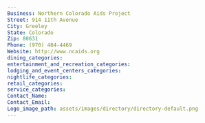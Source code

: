 ```yaml
---
Business: Northern Colorado Aids Project
Street: 914 11th Avenue
City: Greeley
State: Colorado
Zip: 80631
Phone: (970) 484-4469
Website: http://www.ncaids.org
dining_categories: 
entertainment_and_recreation_categories: 
lodging_and_event_centers_categories: 
nightlife_categories: 
retail_categories: 
service_categories: 
Contact_Name: 
Contact_Email: 
Logo_image_path: assets/images/directory/directory-default.png
---
```

